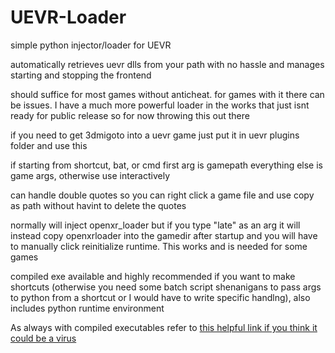 # UEVR-Loader
simple python injector/loader for UEVR

automatically retrieves uevr dlls from your path with no hassle and manages starting and stopping the frontend

should suffice for most games without anticheat. for games with it there can be issues. I have a much more powerful loader in the works that just isnt ready for public release so for now throwing this out there

if you need to get 3dmigoto into a uevr game just put it in uevr plugins folder and use this

if starting from shortcut, bat, or cmd first arg is gamepath everything else is game args, otherwise use interactively

can handle double quotes so you can right click a game file and use copy as path without havint to delete the quotes

normally will inject openxr_loader but if you type "late" as an arg it will instead copy openxrloader into the gamedir after startup and you will have to manually click reinitialize runtime. This works and is needed for some games

compiled exe available and highly recommended if you want to make shortcuts  (otherwise you need some batch script shenanigans to pass args to python from a shortcut or I would have to write specific handlng), also includes python runtime environment

As always with compiled executables refer to [this helpful link if you think it could be a virus](https://github.com/elbadcode/NoItsNotaVirus)
